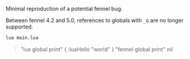Minimal reproduction of a potential fennel bug.

Between fennel 4.2 and 5.0, references to globals with `_G` are no longer
supported.

```sh
lua main.lua
```

> "lua global print"
> {
>   :luaHello "world"
> }
> "fennel global print"
> nil

